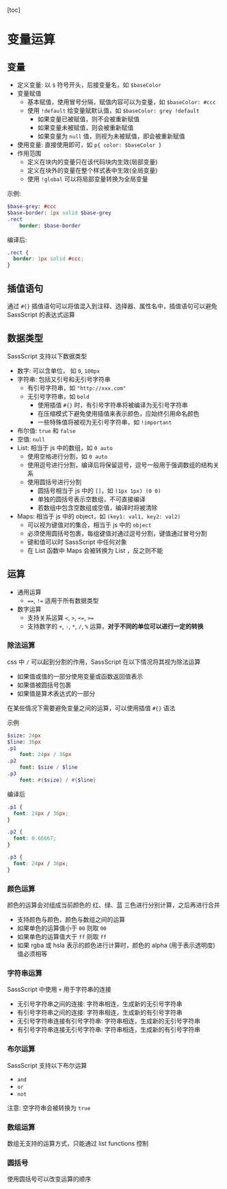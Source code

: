 [toc]

# 变量运算

## 变量

- 定义变量: 以 `$` 符号开头，后接变量名，如 `$baseColor`
- 变量赋值
  - 基本赋值，使用冒号分隔，赋值内容可以为变量，如 `$baseColor: #ccc`
  - 使用 `!default` 给变量赋默认值，如 `$baseColor: grey !default`
    - 如果变量已被赋值，则不会被重新赋值
    - 如果变量未被赋值，则会被重新赋值
    - 如果变量为 `null` 值，则视为未被赋值，即会被重新赋值
- 使用变量: 直接使用即可，如 `p{ color: $baseColor }`
- 作用范围
  - 定义在块内的变量只在该代码块内生效(局部变量)
  - 定义在块外的变量在整个样式表中生效(全局变量)
  - 使用 `!global` 可以将局部变量转换为全局变量

示例:

```sass
$base-grey: #ccc
$base-border: 1px solid $base-grey
.rect
    border: $base-border
```

编译后:

```css
.rect {
  border: 1px solid #ccc;
}
```

## 插值语句

通过 `#{}` 插值语句可以将值混入到注释、选择器、属性名中，插值语句可以避免 SassScript 的表达式运算

## 数据类型

SassScript 支持以下数据类型

- 数字: 可以含单位， 如 `0`, `100px`
- 字符串: 包括又引号和无引号字符串
  - 有引号字符串，如 `"http://xxx.com"`
  - 无引号字符串，如 `bold`
    - 使用插值 `#{}` 时，有引号字符串将被编译为无引号字符串
    - 在压缩模式下避免使用插值来表示颜色，应始终引用命名颜色
    - 一些特殊值将被视为无引号字符串，如 `!important`
- 布尔值: `true` 和 `false`
- 空值: `null`
- List: 相当于 js 中的数组，如 `0 auto`
  - 使用空格进行分割，如 `0 auto`
  - 使用逗号进行分割，编译后将保留逗号，逗号一般用于强调数组的结构关系
  - 使用圆括号进行分割
    - 圆括号相当于 js 中的 `[]`，如 `(1px 1px) (0 0)`
    - 单独的圆括号表示空数组，不可直接编译
    - 若数组中包含空数组或空值，编译时将被清除
- Maps: 相当于 js 中的 object，如 `(key1: val1, key2: val2)`
  - 可以视为键值对的集合，相当于 js 中的 `object`
  - 必须使用圆括号包裹，每组键值对通过逗号分割，键值通过冒号分割
  - 键和值可以时 SassScript 中任何对象
  - 在 List 函数中 Maps 会被转换为 List ，反之则不能

## 运算

- 通用运算
  - `==`, `!=` 适用于所有数据类型
- 数字运算
  - 支持关系运算 `<`, `>`, `<=`, `>=`
  - 支持数字的 `+`, `-`, `*`, `/`, `%` 运算，**对于不同的单位可以进行一定的转换**

### 除法运算

css 中 `/` 可以起到分割的作用，SassScript 在以下情况将其视为除法运算

- 如果值或值的一部分使用变量或函数返回值表示
- 如果值被圆括号包裹
- 如果值是算术表达式的一部分

在某些情况下需要避免变量之间的运算，可以使用插值 `#{}` 语法

示例

```sass
$size: 24px
$line: 36px
.p1
    font: 24px / 36px
.p2
    font: $size / $line
.p3
    font: #{$size} / #{$line}
```

编译后

```css
.p1 {
  font: 24px / 36px;
}

.p2 {
  font: 0.66667;
}

.p3 {
  font: 24px / 36px;
}
```

### 颜色运算

颜色的运算会对组成当前颜色的 红、绿、蓝 三色进行分别计算，之后再进行合并

- 支持颜色与颜色，颜色与数组之间的运算
- 如果单色的运算值小于 `00` 则取 `00`
- 如果单色的运算值大于 `ff` 则取 `ff`
- 如果 rgba 或 hsla 表示的颜色进行计算时，颜色的 alpha (用于表示透明度) 值必须相等

### 字符串运算

SassScript 中使用 `+` 用于字符串的连接

- 无引号字符串之间的连接: 字符串相连，生成新的无引号字符串
- 有引号字符串之间的连接: 字符串相连，生成新的有引号字符串
- 无引号字符串连接有引号字符串: 字符串相连，生成新的无引号字符串
- 有引号字符串连接无引号字符串: 字符串相连，生成新的有引号字符串

### 布尔运算

SassScript 支持以下布尔运算

- `and`
- `or`
- `not`

注意: 空字符串会被转换为 `true`

### 数组运算

数组无支持的运算方式，只能通过 list functions 控制

### 圆括号

使用圆括号可以改变运算的顺序
